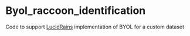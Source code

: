 # Byol_raccoon_identification
Code to support [LucidRains](https://github.com/lucidrains/byol-pytorch) implementation of BYOL for a custom dataset
